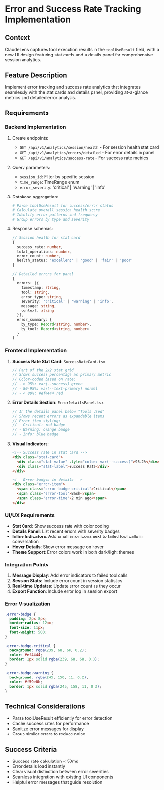 # Error and Success Rate Tracking Implementation

## Context
ClaudeLens captures tool execution results in the `toolUseResult` field, with a new UI design featuring stat cards and a details panel for comprehensive session analytics.

## Feature Description
Implement error tracking and success rate analytics that integrates seamlessly with the stat cards and details panel, providing at-a-glance metrics and detailed error analysis.

## Requirements

### Backend Implementation
1. Create endpoints:
   - `GET /api/v1/analytics/session/health` - For session health stat card
   - `GET /api/v1/analytics/errors/detailed` - For error details in panel
   - `GET /api/v1/analytics/success-rate` - For success rate metrics

2. Query parameters:
   - `session_id`: Filter by specific session
   - `time_range`: TimeRange enum
   - `error_severity`: 'critical' | 'warning' | 'info'

3. Database aggregation:
   ```python
   # Parse toolUseResult for success/error status
   # Calculate overall session health score
   # Identify error patterns and frequency
   # Group errors by type and severity
   ```

4. Response schemas:
   ```typescript
   // Session health for stat card
   {
     success_rate: number,
     total_operations: number,
     error_count: number,
     health_status: 'excellent' | 'good' | 'fair' | 'poor'
   }

   // Detailed errors for panel
   {
     errors: [{
       timestamp: string,
       tool: string,
       error_type: string,
       severity: 'critical' | 'warning' | 'info',
       message: string,
       context: string
     }],
     error_summary: {
       by_type: Record<string, number>,
       by_tool: Record<string, number>
     }
   }
   ```

### Frontend Implementation

1. **Success Rate Stat Card**: `SuccessRateCard.tsx`
   ```typescript
   // Part of the 2x2 stat grid
   // Shows success percentage as primary metric
   // Color-coded based on rate:
   // - > 95%: var(--success) green
   // - 80-95%: var(--text-primary) normal
   // - < 80%: #ef4444 red
   ```

2. **Error Details Section**: `ErrorDetailsPanel.tsx`
   ```typescript
   // In the details panel below "Tools Used"
   // Shows recent errors as expandable items
   // Error item styling:
   // - Critical: red badge
   // - Warning: orange badge
   // - Info: blue badge
   ```

3. **Visual Indicators**:
   ```html
   <!-- Success rate in stat card -->
   <div class="stat-card">
     <div class="stat-value" style="color: var(--success)">95.2%</div>
     <div class="stat-label">Success Rate</div>
   </div>

   <!-- Error badges in details -->
   <div class="error-item">
     <span class="error-badge critical">Critical</span>
     <span class="error-tool">Bash</span>
     <span class="error-time">2 min ago</span>
   </div>
   ```

### UI/UX Requirements
- **Stat Card**: Show success rate with color coding
- **Details Panel**: List recent errors with severity badges
- **Inline Indicators**: Add small error icons next to failed tool calls in conversation
- **Hover Details**: Show error message on hover
- **Theme Support**: Error colors work in both dark/light themes

### Integration Points
1. **Message Display**: Add error indicators to failed tool calls
2. **Session Stats**: Include error count in session statistics
3. **Real-time Updates**: Update error count as they occur
4. **Export Function**: Include error log in session export

### Error Visualization
```css
.error-badge {
  padding: 2px 8px;
  border-radius: 12px;
  font-size: 11px;
  font-weight: 500;
}

.error-badge.critical {
  background: rgba(239, 68, 68, 0.2);
  color: #ef4444;
  border: 1px solid rgba(239, 68, 68, 0.3);
}

.error-badge.warning {
  background: rgba(245, 158, 11, 0.2);
  color: #f59e0b;
  border: 1px solid rgba(245, 158, 11, 0.3);
}
```

## Technical Considerations
- Parse toolUseResult efficiently for error detection
- Cache success rates for performance
- Sanitize error messages for display
- Group similar errors to reduce noise

## Success Criteria
- Success rate calculation < 50ms
- Error details load instantly
- Clear visual distinction between error severities
- Seamless integration with existing UI components
- Helpful error messages that guide resolution
